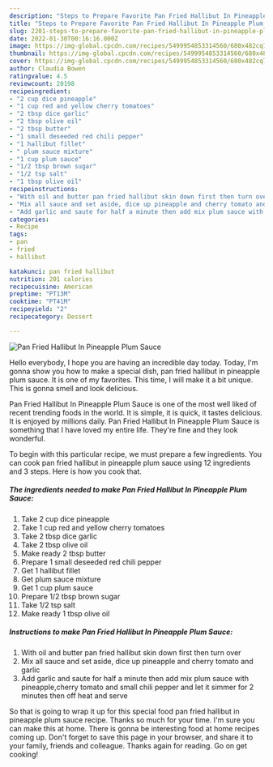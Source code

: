 ```yaml
---
description: "Steps to Prepare Favorite Pan Fried Hallibut In Pineapple Plum Sauce"
title: "Steps to Prepare Favorite Pan Fried Hallibut In Pineapple Plum Sauce"
slug: 2201-steps-to-prepare-favorite-pan-fried-hallibut-in-pineapple-plum-sauce
date: 2022-01-30T00:16:16.000Z
image: https://img-global.cpcdn.com/recipes/5499954853314560/680x482cq70/pan-fried-hallibut-in-pineapple-plum-sauce-recipe-main-photo.jpg
thumbnail: https://img-global.cpcdn.com/recipes/5499954853314560/680x482cq70/pan-fried-hallibut-in-pineapple-plum-sauce-recipe-main-photo.jpg
cover: https://img-global.cpcdn.com/recipes/5499954853314560/680x482cq70/pan-fried-hallibut-in-pineapple-plum-sauce-recipe-main-photo.jpg
author: Claudia Bowen
ratingvalue: 4.5
reviewcount: 20198
recipeingredient:
- "2 cup dice pineapple"
- "1 cup red and yellow cherry tomatoes"
- "2 tbsp dice garlic"
- "2 tbsp olive oil"
- "2 tbsp butter"
- "1 small deseeded red chili pepper"
- "1 hallibut fillet"
- " plum sauce mixture"
- "1 cup plum sauce"
- "1/2 tbsp brown sugar"
- "1/2 tsp salt"
- "1 tbsp olive oil"
recipeinstructions:
- "With oil and butter pan fried hallibut skin down first then turn over"
- "Mix all sauce and set aside, dice up pineapple and cherry tomato and garlic"
- "Add garlic and saute for half a minute then add mix plum sauce with pineapple,cherry tomato and small chili pepper and let it simmer for 2 minutes then off heat and serve"
categories:
- Recipe
tags:
- pan
- fried
- hallibut

katakunci: pan fried hallibut 
nutrition: 201 calories
recipecuisine: American
preptime: "PT13M"
cooktime: "PT41M"
recipeyield: "2"
recipecategory: Dessert

---
```



![Pan Fried Hallibut In Pineapple Plum Sauce](https://img-global.cpcdn.com/recipes/5499954853314560/680x482cq70/pan-fried-hallibut-in-pineapple-plum-sauce-recipe-main-photo.jpg)

Hello everybody, I hope you are having an incredible day today. Today, I'm gonna show you how to make a special dish, pan fried hallibut in pineapple plum sauce. It is one of my favorites. This time, I will make it a bit unique. This is gonna smell and look delicious.



Pan Fried Hallibut In Pineapple Plum Sauce is one of the most well liked of recent trending foods in the world. It is simple, it is quick, it tastes delicious. It is enjoyed by millions daily. Pan Fried Hallibut In Pineapple Plum Sauce is something that I have loved my entire life. They're fine and they look wonderful.


To begin with this particular recipe, we must prepare a few ingredients. You can cook pan fried hallibut in pineapple plum sauce using 12 ingredients and 3 steps. Here is how you cook that.

<!--inarticleads1-->

##### The ingredients needed to make Pan Fried Hallibut In Pineapple Plum Sauce:

1. Take 2 cup dice pineapple
1. Take 1 cup red and yellow cherry tomatoes
1. Take 2 tbsp dice garlic
1. Take 2 tbsp olive oil
1. Make ready 2 tbsp butter
1. Prepare 1 small deseeded red chili pepper
1. Get 1 hallibut fillet
1. Get  plum sauce mixture
1. Get 1 cup plum sauce
1. Prepare 1/2 tbsp brown sugar
1. Take 1/2 tsp salt
1. Make ready 1 tbsp olive oil




<!--inarticleads2-->

##### Instructions to make Pan Fried Hallibut In Pineapple Plum Sauce:

1. With oil and butter pan fried hallibut skin down first then turn over
1. Mix all sauce and set aside, dice up pineapple and cherry tomato and garlic
1. Add garlic and saute for half a minute then add mix plum sauce with pineapple,cherry tomato and small chili pepper and let it simmer for 2 minutes then off heat and serve




So that is going to wrap it up for this special food pan fried hallibut in pineapple plum sauce recipe. Thanks so much for your time. I'm sure you can make this at home. There is gonna be interesting food at home recipes coming up. Don't forget to save this page in your browser, and share it to your family, friends and colleague. Thanks again for reading. Go on get cooking!
